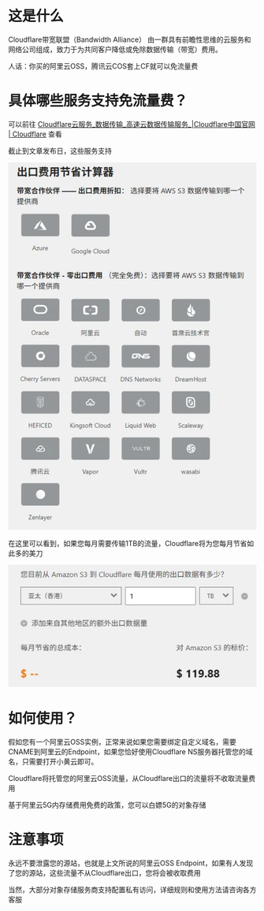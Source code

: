 
# 这是什么

Cloudflare带宽联盟（Bandwidth Alliance） 由一群具有前瞻性思维的云服务和网络公司组成，致力于为共同客户降低或免除数据传输（带宽）费用。

人话：你买的阿里云OSS，腾讯云COS套上CF就可以免流量费

# 具体哪些服务支持免流量费？

可以前往 [Cloudflare云服务_数据传输_高速云数据传输服务_|Cloudflare中国官网 | Cloudflare](https://www.cloudflare.com/zh-cn/bandwidth-alliance/) 查看

截止到文章发布日，这些服务支持

![](../assets/images/e04c6bee-efc2-4998-83aa-aeacc80e6908.webp)

在这里可以看到，如果您每月需要传输1TB的流量，Cloudflare将为您每月节省如此多的美刀

![](../assets/images/3ac81964-bb93-4528-921f-d801a66cb72d.webp)

# 如何使用？

假如您有一个阿里云OSS实例，正常来说如果您需要绑定自定义域名，需要CNAME到阿里云的Endpoint，如果您恰好使用Cloudflare NS服务器托管您的域名，只需要打开小黄云即可。

Cloudflare将托管您的阿里云OSS流量，从Cloudflare出口的流量将不收取流量费用

基于阿里云5G内存储费用免费的政策，您可以白嫖5G的对象存储

# 注意事项

永远不要泄露您的源站，也就是上文所说的阿里云OSS Endpoint，如果有人发现了您的源站，这些流量不从Cloudflare出口，您将会被收取费用

当然，大部分对象存储服务商支持配置私有访问，详细规则和使用方法请咨询各方客服
